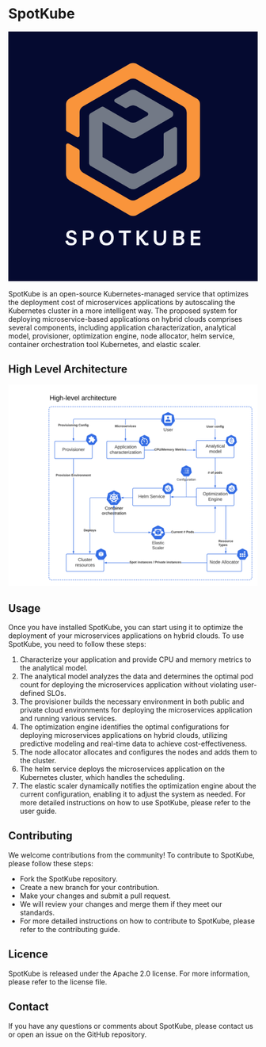 # SpotKube

![SpotKube](https://github.com/SpotKube/SpotKube/blob/main/resources/spotkube.png)

SpotKube is an open-source Kubernetes-managed service that optimizes the deployment cost of microservices applications by autoscaling the Kubernetes cluster in a more intelligent way. The proposed system for deploying microservice-based applications on hybrid clouds comprises several components, including application characterization, analytical model, provisioner, optimization engine, node allocator, helm service, container orchestration tool Kubernetes, and elastic scaler.

## High Level Architecture

![Architecture](https://github.com/SpotKube/SpotKube/blob/main/resources/OPEN%20SOURCE%20%20-%20HL_A3.png)

## Usage

Once you have installed SpotKube, you can start using it to optimize the deployment of your microservices applications on hybrid clouds. To use SpotKube, you need to follow these steps:

1. Characterize your application and provide CPU and memory metrics to the analytical model.
2. The analytical model analyzes the data and determines the optimal pod count for deploying the microservices application without violating user-defined SLOs.
3. The provisioner builds the necessary environment in both public and private cloud environments for deploying the microservices application and running various services.
4. The optimization engine identifies the optimal configurations for deploying microservices applications on hybrid clouds, utilizing predictive modeling and real-time data to achieve cost-effectiveness.
5. The node allocator allocates and configures the nodes and adds them to the cluster.
5. The helm service deploys the microservices application on the Kubernetes cluster, which handles the scheduling.
6. The elastic scaler dynamically notifies the optimization engine about the current configuration, enabling it to adjust the system as needed.
 For more detailed instructions on how to use SpotKube, please refer to the user guide.

## Contributing

We welcome contributions from the community! To contribute to SpotKube, please follow these steps:

- Fork the SpotKube repository.
- Create a new branch for your contribution.
- Make your changes and submit a pull request.
- We will review your changes and merge them if they meet our standards.
- For more detailed instructions on how to contribute to SpotKube, please refer to the contributing guide.

## Licence

SpotKube is released under the Apache 2.0 license. For more information, please refer to the license file.

## Contact
If you have any questions or comments about SpotKube, please contact us or open an issue on the GitHub repository.
